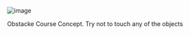 ![image](https://user-images.githubusercontent.com/102737756/200197444-81a2e26f-3dcd-4523-8bed-16fc8abf4a8d.png)

Obstacke Course Concept. Try not to touch any of the objects
